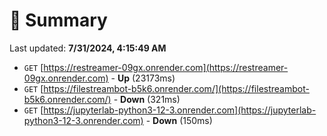# 📖 Summary
Last updated: **7/31/2024, 4:15:49 AM**

- `GET` [https://restreamer-09gx.onrender.com](https://restreamer-09gx.onrender.com) - **Up** (23173ms)
- `GET` [https://filestreambot-b5k6.onrender.com/](https://filestreambot-b5k6.onrender.com/) - **Down** (321ms)
- `GET` [https://jupyterlab-python3-12-3.onrender.com](https://jupyterlab-python3-12-3.onrender.com) - **Down** (150ms)

